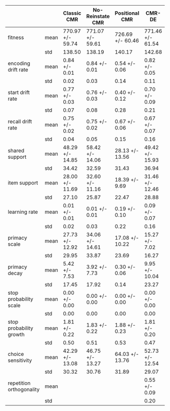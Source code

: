 | | | Classic CMR | No-Reinstate CMR | Positional CMR | CMR-DE |
|---|---|---|---|---|---|
| fitness | mean | 770.97 +/- 59.74 | 771.07 +/- 59.61 | 726.69 +/- 60.46 | 771.46 +/- 61.54 |
| | std | 138.50 | 138.19 | 140.17 | 142.68 |
| encoding drift rate | mean | 0.84 +/- 0.01 | 0.84 +/- 0.01 | 0.54 +/- 0.06 | 0.82 +/- 0.05 |
| | std | 0.02 | 0.03 | 0.14 | 0.11 |
| start drift rate | mean | 0.77 +/- 0.03 | 0.76 +/- 0.03 | 0.40 +/- 0.12 | 0.70 +/- 0.09 |
| | std | 0.07 | 0.08 | 0.28 | 0.21 |
| recall drift rate | mean | 0.75 +/- 0.02 | 0.75 +/- 0.02 | 0.67 +/- 0.06 | 0.67 +/- 0.07 |
| | std | 0.04 | 0.05 | 0.15 | 0.16 |
| shared support | mean | 48.29 +/- 14.85 | 58.42 +/- 14.06 | 28.13 +/- 13.56 | 49.42 +/- 15.93 |
| | std | 34.42 | 32.59 | 31.43 | 36.94 |
| item support | mean | 28.00 +/- 11.69 | 32.60 +/- 11.16 | 18.39 +/- 9.69 | 31.46 +/- 12.46 |
| | std | 27.10 | 25.87 | 22.47 | 28.88 |
| learning rate | mean | 0.01 +/- 0.01 | 0.01 +/- 0.01 | 0.19 +/- 0.10 | 0.09 +/- 0.07 |
| | std | 0.02 | 0.03 | 0.22 | 0.16 |
| primacy scale | mean | 27.73 +/- 12.92 | 34.06 +/- 14.61 | 17.08 +/- 10.22 | 15.27 +/- 7.02 |
| | std | 29.95 | 33.87 | 23.69 | 16.27 |
| primacy decay | mean | 5.42 +/- 7.53 | 3.92 +/- 7.73 | 0.30 +/- 0.06 | 9.95 +/- 10.04 |
| | std | 17.45 | 17.92 | 0.14 | 23.27 |
| stop probability scale | mean | 0.00 +/- 0.00 | 0.00 +/- 0.00 | 0.00 +/- 0.00 | 0.00 +/- 0.00 |
| | std | 0.00 | 0.00 | 0.00 | 0.00 |
| stop probability growth | mean | 1.81 +/- 0.22 | 1.83 +/- 0.22 | 1.88 +/- 0.23 | 1.81 +/- 0.20 |
| | std | 0.50 | 0.51 | 0.53 | 0.47 |
| choice sensitivity | mean | 42.29 +/- 13.08 | 46.75 +/- 13.27 | 64.03 +/- 13.76 | 52.73 +/- 12.54 |
| | std | 30.32 | 30.76 | 31.89 | 29.07 |
| repetition orthogonality | mean | | | | 0.55 +/- 0.09 |
| | std | | | | 0.20 |

